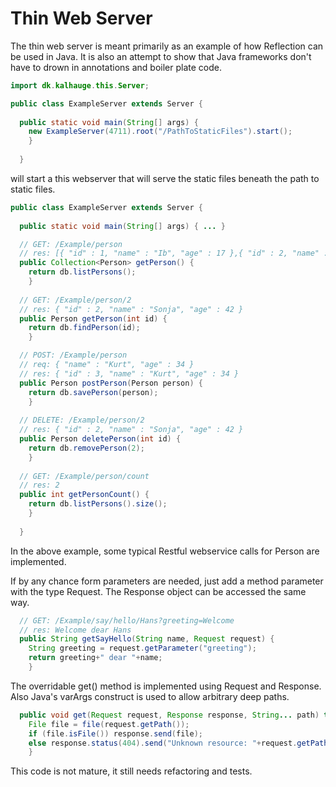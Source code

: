 Thin Web Server
===============

The thin web server is meant primarily as an example of how Reflection can be
used in Java. It is also an attempt to show that Java frameworks don't have to
drown in annotations and boiler plate code.

``` java
import dk.kalhauge.this.Server;

public class ExampleServer extends Server {
  
  public static void main(String[] args) {
    new ExampleServer(4711).root("/PathToStaticFiles").start();
    }
  
  }
```
will start a this webserver that will serve the static files beneath the path to static files.
```java
public class ExampleServer extends Server {
  
  public static void main(String[] args) { ... }

  // GET: /Example/person
  // res: [{ "id" : 1, "name" : "Ib", "age" : 17 },{ "id" : 2, "name" : "Sonja", "age" : 42 }]
  public Collection<Person> getPerson() {
    return db.listPersons();
    }
  
  // GET: /Example/person/2
  // res: { "id" : 2, "name" : "Sonja", "age" : 42 }
  public Person getPerson(int id) {
    return db.findPerson(id);
    }

  // POST: /Example/person
  // req: { "name" : "Kurt", "age" : 34 }
  // res: { "id" : 3, "name" : "Kurt", "age" : 34 }
  public Person postPerson(Person person) {
    return db.savePerson(person);
    }
    
  // DELETE: /Example/person/2
  // res: { "id" : 2, "name" : "Sonja", "age" : 42 }
  public Person deletePerson(int id) {
    return db.removePerson(2);
    }
  
  // GET: /Example/person/count
  // res: 2
  public int getPersonCount() {
    return db.listPersons().size();
    }  
    
  }
```
In the above example, some typical Restful webservice calls for Person are implemented.

If by any chance form parameters are needed, just add a method parameter with the type Request. The Response object
can be accessed the same way.

```java
  // GET: /Example/say/hello/Hans?greeting=Welcome
  // res: Welcome dear Hans
  public String getSayHello(String name, Request request) {
    String greeting = request.getParameter("greeting");
    return greeting+" dear "+name;
    }
```

The overridable get() method is implemented using Request and Response. Also Java's varArgs construct is used to allow
arbitrary deep paths.
```java
  public void get(Request request, Response response, String... path) throws IOException {
    File file = file(request.getPath());
    if (file.isFile()) response.send(file);
    else response.status(404).send("Unknown resource: "+request.getPath());
    }
```

This code is not mature, it still needs refactoring and tests.
